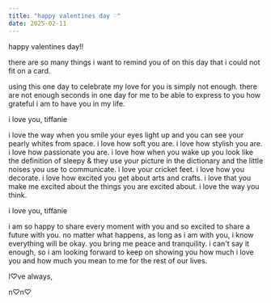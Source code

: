 ```yaml
---
title: "happy valentines day ♡"
date: 2025-02-11
---
```

  
happy valentines day!!

there are so many things i want to remind you of on this day that i could not fit on a card.

using this one day to celebrate my love for you is simply not enough. there are not enough seconds in one day for me to be able to express to you how grateful i am to have you in my life. 

i love you, tiffanie

i love the way when you smile your eyes light up and you can see your pearly whites from space. i love how soft you are. i love how stylish you are. i love how passionate you are. i love how when you wake up you look like the definition of sleepy & they use your picture in the dictionary and the little noises you use to communicate. i love your cricket feet. i love how you decorate. i love how excited you get about arts and crafts. i love that you make me excited about the things you are excited about. i love the way you think. 

i love you, tiffanie

i am so happy to share every moment with you and so excited to share a future with you. no matter what happens, as long as i am with you, i know everything will be okay. you bring me peace and tranquility. i can't say it enough, so i am looking forward to keep on showing you how much i love you and how much you mean to me for the rest of our lives.


l♡ve always,

n♡n♡